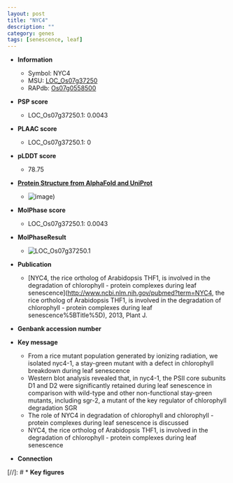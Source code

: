 ```yaml
---
layout: post
title: "NYC4"
description: ""
category: genes
tags: [senescence, leaf]
---
```


* **Information**  
    + Symbol: NYC4  
    + MSU: [LOC_Os07g37250](http://rice.plantbiology.msu.edu/cgi-bin/ORF_infopage.cgi?orf=LOC_Os07g37250)  
    + RAPdb: [Os07g0558500](http://rapdb.dna.affrc.go.jp/viewer/gbrowse_details/irgsp1?name=Os07g0558500)  

* **PSP score**  
    + LOC_Os07g37250.1: 0.0043 

* **PLAAC score**  
    + LOC_Os07g37250.1: 0 

* **pLDDT score**
    + 78.75

* **[Protein Structure from AlphaFold and UniProt](https://www.uniprot.org/uniprotkb/Q84PB7/entry#structure)**
    + ![image](https://ricepsp.github.io/images/Q8/AF-Q84PB7-F1.png))

* **MolPhase score**
    + LOC_Os07g37250.1: 0.0043

* **MolPhaseResult**
    + ![LOC_Os07g37250.1](https://ricepsp.github.io/pictures/LOC_Os07g/LOC_Os07g37250.1.png)

* **Publication**  
    + [NYC4, the rice ortholog of Arabidopsis THF1, is involved in the degradation of chlorophyll - protein complexes during leaf senescence](http://www.ncbi.nlm.nih.gov/pubmed?term=NYC4, the rice ortholog of Arabidopsis THF1, is involved in the degradation of chlorophyll - protein complexes during leaf senescence%5BTitle%5D), 2013, Plant J.

* **Genbank accession number**  

* **Key message**  
    + From a rice mutant population generated by ionizing radiation, we isolated nyc4-1, a stay-green mutant with a defect in chlorophyll breakdown during leaf senescence
    + Western blot analysis revealed that, in nyc4-1, the PSII core subunits D1 and D2 were significantly retained during leaf senescence in comparison with wild-type and other non-functional stay-green mutants, including sgr-2, a mutant of the key regulator of chlorophyll degradation SGR
    + The role of NYC4 in degradation of chlorophyll and chlorophyll - protein complexes during leaf senescence is discussed
    + NYC4, the rice ortholog of Arabidopsis THF1, is involved in the degradation of chlorophyll - protein complexes during leaf senescence

* **Connection**  

[//]: # * **Key figures**  


